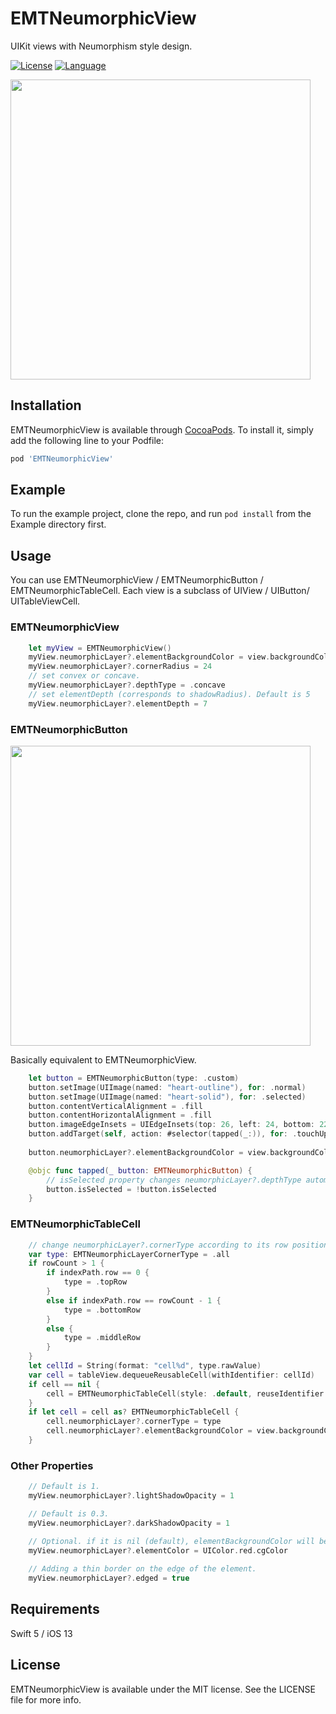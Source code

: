 # EMTNeumorphicView
UIKit views with Neumorphism style design.

[![License](https://img.shields.io/badge/license-MIT-blue.svg?style=flat)](http://mit-license.org) 
[![Language](https://img.shields.io/badge/language-swift-orange.svg?style=flat)](https://developer.apple.com/swift)

<img src="https://www.emotionale.jp/images/git/emtneumorphicview/screen.jpg" width="480px">

## Installation
EMTNeumorphicView is available through [CocoaPods](https://cocoapods.org). To install
it, simply add the following line to your Podfile:

```ruby
pod 'EMTNeumorphicView'
```
## Example

To run the example project, clone the repo, and run `pod install` from the Example directory first.

## Usage

You can use EMTNeumorphicView / EMTNeumorphicButton / EMTNeumorphicTableCell.
Each view is a subclass of UIView / UIButton/ UITableViewCell.

### EMTNeumorphicView
```swift
    let myView = EMTNeumorphicView()
    myView.neumorphicLayer?.elementBackgroundColor = view.backgroundColor?.cgColor
    myView.neumorphicLayer?.cornerRadius = 24
    // set convex or concave.
    myView.neumorphicLayer?.depthType = .concave
    // set elementDepth (corresponds to shadowRadius). Default is 5
    myView.neumorphicLayer?.elementDepth = 7
```

### EMTNeumorphicButton

<img src="https://www.emotionale.jp/images/git/emtneumorphicview/buttons.gif" width="480px">

Basically equivalent to EMTNeumorphicView.

```swift
    let button = EMTNeumorphicButton(type: .custom)
    button.setImage(UIImage(named: "heart-outline"), for: .normal)
    button.setImage(UIImage(named: "heart-solid"), for: .selected)
    button.contentVerticalAlignment = .fill
    button.contentHorizontalAlignment = .fill
    button.imageEdgeInsets = UIEdgeInsets(top: 26, left: 24, bottom: 22, right: 24)
    button.addTarget(self, action: #selector(tapped(_:)), for: .touchUpInside)
    
    button.neumorphicLayer?.elementBackgroundColor = view.backgroundColor?.cgColor

    @objc func tapped(_ button: EMTNeumorphicButton) {
        // isSelected property changes neumorphicLayer?.depthType automatically
        button.isSelected = !button.isSelected
    }
```

### EMTNeumorphicTableCell

```swift
    // change neumorphicLayer?.cornerType according to its row position
    var type: EMTNeumorphicLayerCornerType = .all
    if rowCount > 1 {
        if indexPath.row == 0 {
            type = .topRow
        }
        else if indexPath.row == rowCount - 1 {
            type = .bottomRow
        }
        else {
            type = .middleRow
        }
    }
    let cellId = String(format: "cell%d", type.rawValue)
    var cell = tableView.dequeueReusableCell(withIdentifier: cellId)
    if cell == nil {
        cell = EMTNeumorphicTableCell(style: .default, reuseIdentifier: cellId)
    }
    if let cell = cell as? EMTNeumorphicTableCell {
        cell.neumorphicLayer?.cornerType = type
        cell.neumorphicLayer?.elementBackgroundColor = view.backgroundColor?.cgColor
    }
```

### Other Properties

```swift
    // Default is 1.
    myView.neumorphicLayer?.lightShadowOpacity = 1

    // Default is 0.3.
    myView.neumorphicLayer?.darkShadowOpacity = 1

    // Optional. if it is nil (default), elementBackgroundColor will be used as element color.
    myView.neumorphicLayer?.elementColor = UIColor.red.cgColor
    
    // Adding a thin border on the edge of the element.
    myView.neumorphicLayer?.edged = true
```

## Requirements
Swift 5 / iOS 13

## License
EMTNeumorphicView is available under the MIT license. See the LICENSE file for more info.
